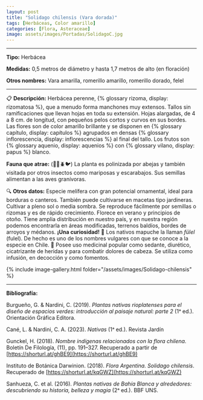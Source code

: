 ```yaml
---
layout: post
title: "Solidago chilensis (Vara dorada)"
tags: [Herbáceas, Color amarillo]
categories: [Flora, Asteraceae]
image: assets/images/Portadas/SolidagoC.jpg
---
```


***

**Tipo:** Herbácea

**Medidas:** 0,5 metros de diámetro y hasta 1,7 metros de alto (en floración)

**Otros nombres:** Vara amarilla, romerillo amarillo, romerillo dorado, felel

***

📋 **Descripción:** Herbácea perenne, {% glossary rizoma, display: rizomatosa %}, que a menudo forma manchones muy extensos. Tallos sin ramificaciones que llevan hojas en toda su extensión. Hojas alargadas, de 4 a 8 cm. de longitud, con pequeños pelos cortos y curvos en sus bordes. Las flores son de color amarillo brillante y se disponen en {% glossary capítulo, display: capítulos %} agrupados en densas {% glossary inflorescencia, display: inflorescencias %} al final del tallo. Los frutos son {% glossary aquenio, display: aquenios %} con {% glossary vilano, display: papus %} blanco.

**Fauna que atrae:** (🦋🐝🪲🐦) La planta es polinizada por abejas y también visitada por otros insectos como mariposas y escarabajos. Sus semillas alimentan a las aves granívoras.

🔍 **Otros datos:** Especie melífera con gran potencial ornamental, ideal para borduras o canteros. También puede cultivarse en macetas tipo jardineras. Cultivar a pleno sol o media sombra. Se reproduce fácilmente por semillas o rizomas y es de rápido crecimiento. Florece en verano y principios de otoño. Tiene amplia distribución en nuestro país, y en nuestra región podemos encontrarla en áreas modificadas, terrenos baldíos, bordes de arroyos y médanos.
**¡Una curiosidad!** 👀 Los nativos mapuche la llaman *fülel* (fulel). De hecho es uno de los nombres vulgares con que se conoce a la especie en Chile.
👀 Posee uso medicinal popular como sedante, diurético, cicatrizante de heridas y para combatir dolores de cabeza. Se utiliza como infusión, en decocción y como fomentos.

 {% include image-gallery.html folder="/assets/images/Solidago-chilensis" %}

***

**Bibliografía:**

Burgueño, G. & Nardini, C. (2019). *Plantas nativas rioplatenses para el diseño de espacios verdes: introducción al paisaje natural: parte 2* (1ᵃ ed.). Orientación Gráfica Editora.

Cané, L. & Nardini, C. A. (2023). *Nativas* (1ᵃ ed.). Revista Jardín

Gunckel, H. (2018). *Nombre indígenas relacionados con la flora chilena.* Boletín De Filología, (11), pp. 191–327. Recuperado a partir de 
[https://shorturl.at/ghBE9](https://shorturl.at/ghBE9)

Instituto de Botánica Darwinion. (2018). *Flora Argentina. Solidago chilensis*. Recuperado de 
[https://shorturl.at/kqGWZ](https://shorturl.at/kqGWZ)

Sanhueza, C. et al. (2016). *Plantas nativas de Bahía Blanca y alrededores: descubriendo su historia, belleza y magia* (2ᵃ ed.). BBF UNS.
